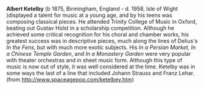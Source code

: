 
**Albert Ketelby** (b 1875, Birmingham, England - d. 1958, Isle of Wight )displayed a talent for music at a young age, and by his teens was composing classical pieces. He attended Trinity College of Music in Oxford, beating out Gustav Holst in a scholarship competition. Although he achieved some critical recognition for his choral and chamber works, his greatest success was in descriptive pieces, much along the lines of Delius's *In the Fens*, but with much more exotic subjects. His *In a Persian Market,* *In a Chinese Temple Garden*, and *In a Monastery Garden* were very popular with theater orchestras and in sheet music form. Although this type of music is now out of style, it was well considered at the time. Ketelby was in some ways the last of a line that included Johann Strauss and Franz Lehar. (from http://www.spaceagepop.com/ketelbey.htm) 